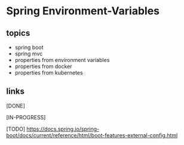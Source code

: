 # Spring Environment-Variables

## topics
* spring boot
* spring mvc
* properties from environment variables
* properties from docker
* properties from kubernetes

## links
[DONE]


[IN-PROGRESS]


[TODO]
https://docs.spring.io/spring-boot/docs/current/reference/html/boot-features-external-config.html
